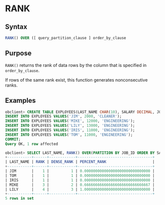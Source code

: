 # RANK

## Syntax

```sql
RANK() OVER ([ query_partition_clause ] order_by_clause
```

## Purpose

`RANK()` returns the rank of data rows by the column that is specified in `order_by_clause`.

If rows of the same rank exist, this function generates nonconsecutive ranks.

## Examples

```sql
obclient> CREATE TABLE EXPLOYEES(LAST_NAME CHAR(10), SALARY DECIMAL, JOB_ID CHAR(32));
INSERT INTO EXPLOYEES VALUES('JIM', 2000, 'CLEANER');
INSERT INTO EXPLOYEES VALUES('MIKE', 12000, 'ENGINEERING');
INSERT INTO EXPLOYEES VALUES('LILY', 13000, 'ENGINEERING');
INSERT INTO EXPLOYEES VALUES('IRIS', 11000, 'ENGINEERING');
INSERT INTO EXPLOYEES VALUES('TOM', 11000, 'ENGINEERING');
COMMIT;
Query OK, 1 row affected

obclient> SELECT LAST_NAME, RANK() OVER(PARTITION BY JOB_ID ORDER BY SALARY) RANK, DENSE_RANK() OVER(PARTITION BY JOB_ID ORDER BY SALARY) DENSE_RANK, PERCENT_RANK() OVER(PARTITION BY JOB_ID ORDER BY SALARY) PERCENT_RANK FROM EXPLOYEES;
+-----------+------+------------+----------------------------------+
| LAST_NAME | RANK | DENSE_RANK | PERCENT_RANK                     |
+-----------+------+------------+----------------------------------+
| JIM       |    1 |          1 | 0.000000000000000000000000000000 |
| TOM       |    1 |          1 | 0.000000000000000000000000000000 |
| IRIS      |    1 |          1 | 0.000000000000000000000000000000 |
| MIKE      |    3 |          2 | 0.666666666666666666666666666667 |
| LILY      |    4 |          3 | 1.000000000000000000000000000000 |
+-----------+------+------------+----------------------------------+
5 rows in set
```
